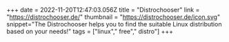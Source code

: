 +++
date = 2022-11-20T12:47:03.056Z
title = "Distrochooser"
link = "https://distrochooser.de/"
thumbnail = "https://distrochooser.de/icon.svg"
snippet="The Distrochooser helps you to find the suitable Linux distribution based on your needs!"
tags = ["linux"," free"," distro"]
+++
